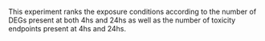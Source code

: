 This experiment ranks the exposure conditions according to the number of DEGs present at both 4hs and 24hs as well as the number of toxicity endpoints present at 4hs and 24hs.
